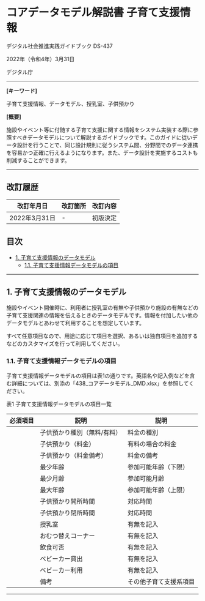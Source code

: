 # コアデータモデル解説書  子育て支援情報 <!-- omit in toc -->

デジタル社会推進実践ガイドブック DS-437

2022年（令和4年）3月31日

デジタル庁

-----
**[キーワード]**

子育て支援情報、データモデル、授乳室、子供預かり

**[概要]**

施設やイベント等に付随する子育て支援に関する情報をシステム実装する際に参照すべきデータモデルについて解説するガイドブックです。このガイドに従いデータ設計を行うことで、同じ設計規則に従うシステム間、分野間でのデータ連携を容易かつ正確に行えるようになります。また、データ設計を実施するコストも削減することができます。

-----

## 改訂履歴 <!-- omit in toc -->

| 改訂年月日    | 改訂箇所 | 改訂内容 |
|---------------|----------|----------|
| 2022年3月31日 | -        | 初版決定 |

## 目次 <!-- omit in toc -->

- [1. 子育て支援情報のデータモデル](#1-子育て支援情報のデータモデル)
  - [1.1. 子育て支援情報データモデルの項目](#11-子育て支援情報データモデルの項目)

-----
## 1. 子育て支援情報のデータモデル

施設やイベント開催時に、利用者に授乳室の有無や子供預かり施設の有無などの子育て支援関連の情報を伝えるときのデータモデルです。情報を付加したい他のデータモデルとあわせて利用することを想定しています。

すべて任意項目なので、用途に応じて項目を選択、あるいは独自項目を追加するなどのカスタマイズを行って利用してください。

### 1.1. 子育て支援情報データモデルの項目

子育て支援情報データモデルの項目は表1の通りです。英語名や記入例などを含む詳細については、別添の「438_コアデータモデル_DMD.xlsx」を参照してください。

表1 子育て支援情報データモデルの項目一覧

| 必須項目 | 説明                        | 説明                   |
|----------|-----------------------------|------------------------|
|          | 子供預かり種別（無料/有料） | 料金の種別             |
|          | 子供預かり（料金）          | 有料の場合の料金       |
|          | 子供預かり（料金備考）      | 料金の備考             |
|          | 最少年齢                    | 参加可能年齢（下限）   |
|          | 最少月齢                    | 参加可能月齢           |
|          | 最大年齢                    | 参加可能年齢（上限）   |
|          | 子供預かり開所時間          | 対応時間               |
|          | 子供預かり閉所時間          | 対応時間               |
|          | 授乳室                      | 有無を記入             |
|          | おむつ替えコーナー          | 有無を記入             |
|          | 飲食可否                    | 有無を記入             |
|          | ベビーカー貸出              | 有無を記入             |
|          | ベビーカー利用              | 有無を記入             |
|          | 備考                        | その他子育て支援系項目 |

-----
